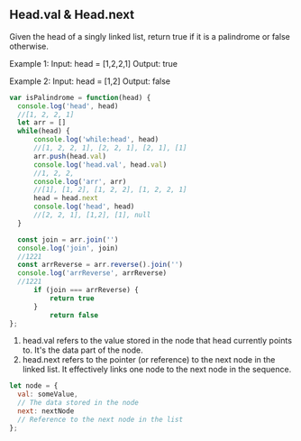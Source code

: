 ## Head.val & Head.next

Given the head of a singly linked list, return true if it is a palindrome or false otherwise.

Example 1:
Input: head = [1,2,2,1]
Output: true

Example 2:
Input: head = [1,2]
Output: false

```js
var isPalindrome = function(head) {
  console.log('head', head) 
  //[1, 2, 2, 1]
  let arr = []
  while(head) {
      console.log('while:head', head) 
      //[1, 2, 2, 1], [2, 2, 1], [2, 1], [1]
      arr.push(head.val) 
      console.log('head.val', head.val) 
      //1, 2, 2, 
      console.log('arr', arr) 
      //[1], [1, 2], [1, 2, 2], [1, 2, 2, 1]
      head = head.next
      console.log('head', head) 
      //[2, 2, 1], [1,2], [1], null
  }

  const join = arr.join('')
  console.log('join', join) 
  //1221
  const arrReverse = arr.reverse().join('')
  console.log('arrReverse', arrReverse) 
  //1221
      if (join === arrReverse) {
          return true
      }
          return false
};
```
1. head.val refers to the value stored in the node that head currently points to. It's the data part of the node.
2. head.next refers to the pointer (or reference) to the next node in the linked list. It effectively links one node to the next node in the sequence.

```js 
let node = {
  val: someValue,  
  // The data stored in the node
  next: nextNode   
  // Reference to the next node in the list
};
```
